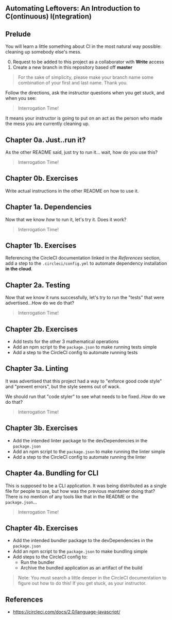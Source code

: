 Automating Leftovers: An Introduction to C(ontinuous) I(ntegration)
-------------------------------------------------------------------

Prelude
-------

You will learn a little something about CI in the most natural way possible:
cleaning up somebody else's mess.

0. Request to be added to this project as a collaborator with **Write** access
1. Create a new branch in this repository based off **master**

> For the sake of simplicity, please make your branch name some combination of
> your first and last name. Thank you.

Follow the directions, ask the instructor questions when you get stuck, and when
you see:

> Interrogation Time!

It means your instructor is going to put on an act as the person who made the
mess you are currently cleaning up.

Chapter 0a. Just..run it?
------------------------

As the other README said, just try to run it... wait, how do you use this?

> Interrogation Time!

Chapter 0b. Exercises
----------------------

Write actual instructions in the other README on how to use it.

Chapter 1a. Dependencies
------------------------

Now that we know *how* to run it, let's try it. Does it work?

> Interrogation Time!

Chapter 1b. Exercises
---------------------

Referencing the CircleCI documentation linked in the *References* section, add
a step to the `.circleci/config.yml` to automate dependency installation **in
the cloud**.

Chapter 2a. Testing
-------------------

Now that we know it runs successfully, let's try to run the "tests" that were
advertised...How do we do that?

> Interrogation Time!

Chapter 2b. Exercises
---------------------

- Add tests for the other 3 mathematical operations
- Add an npm script to the `package.json` to make running tests simple
- Add a step to the CircleCI config to automate running tests

Chapter 3a. Linting
-------------------

It was advertised that this project had a way to "enforce good code style" and 
"prevent errors", but the style seems out of wack.

We should run that "code styler" to see what needs to be fixed..How do we do
that?

> Interrogation Time!

Chapter 3b. Exercises
---------------------

- Add the intended linter package to the devDependencies in the `package.json`
- Add an npm script to the `package.json` to make running the linter simple
- Add a step to the CircleCI config to automate running the linter

Chapter 4a. Bundling for CLI
----------------------------

This is supposed to be a CLI application. It was being distributed as a single
file for people to use, but how was the previous maintainer doing that? There is
no mention of any tools like that in the README or the `package.json`...

> Interrogation Time!

Chapter 4b. Exercises
---------------------

- Add the intended bundler package to the devDependencies in the `package.json`
- Add an npm script to the `package.json` to make bundling simple
- Add steps to the CircleCI config to:
  - Run the bundler
  - Archive the bundled application as an artifact of the build

> Note: You must search a little deeper in the CircleCI documentation to figure
> out how to do this! If you get stuck, as your instructor.

References
----------

- https://circleci.com/docs/2.0/language-javascript/

